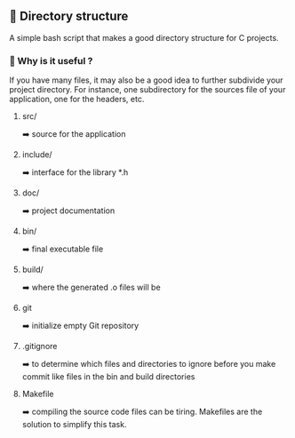 ## 🔮 Directory structure
A simple bash script that makes a good directory structure for C projects.

### 🏁 Why is it useful ?
If you have many files, it may also be a good idea to further subdivide your project directory. For instance, one subdirectory for the sources file of your application, one for the headers, etc.
1. src/ 
	
    ➡️ source for the application
2. include/
  
  	➡️ interface for the library *.h
3. doc/
  
  	➡️  project documentation
4. bin/
  
  	➡️ 	final executable file
5. build/
  
  	➡️ where the generated .o files will be
6. git
  
  	➡️ initialize empty Git repository
7. .gitignore 
  
  	➡️ to determine which files and directories to ignore before you make commit like files in the bin and build directories
8. Makefile 
  
  	➡️ compiling the source code files can be tiring. Makefiles are the solution to simplify this task.

